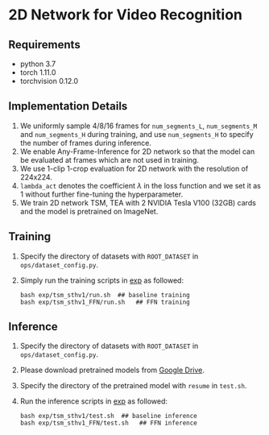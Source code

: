 # 2D Network for Video Recognition

## Requirements
- python 3.7
- torch 1.11.0
- torchvision 0.12.0

## Implementation Details
1. We uniformly sample 4/8/16 frames for `num_segments_L`, `num_segments_M` and `num_segments_H` during training, and use `num_segments_H` to specify the number of frames during inference. 
2. We enable Any-Frame-Inference for 2D network so that the model can be evaluated at frames which are not used in training.
3. We use 1-clip 1-crop evaluation for 2D network with the resolution of 224x224.
4. `lambda_act` denotes the coefficient $\lambda$ in the loss function and we set it as 1 without further fine-tuning the hyperparameter.
5. We train 2D network TSM, TEA with 2 NVIDIA Tesla V100 (32GB) cards and the model is pretrained on ImageNet.

## Training
1. Specify the directory of datasets with `ROOT_DATASET` in `ops/dataset_config.py`.
2. Simply run the training scripts in [exp](exp) as followed:

   ```
   bash exp/tsm_sthv1/run.sh  ## baseline training
   bash exp/tsm_sthv1_FFN/run.sh   ## FFN training
   ```

## Inference
1. Specify the directory of datasets with `ROOT_DATASET` in `ops/dataset_config.py`.
2. Please download pretrained models from [Google Drive](https://drive.google.com/drive/folders/1anktOMWzoWiZA3rvb9Tax4Y26ULoGU16?usp=sharing).
3. Specify the directory of the pretrained model with `resume` in `test.sh`.
4. Run the inference scripts in [exp](exp) as followed:

   ```
   bash exp/tsm_sthv1/test.sh  ## baseline inference
   bash exp/tsm_sthv1_FFN/test.sh   ## FFN inference
   ```